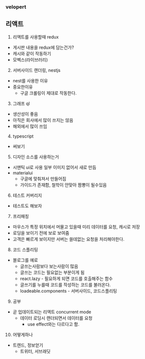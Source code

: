 ### velopert

## 리액트

1. 리액트를 사용할때 redux

- 게시판 내용을 redux에 담는건가?
- 캐시와 같이 작동하기
- 모벡스(라이브러리)

2. 서버사이드 랜더링, nestjs

- nest를 사용한 이유
- 중요한이유
  - 구글 크롤링이 제대로 작동한다.

3. 그래프 ql

- 생산성이 좋음
- 아직은 회사에서 많이 쓰지는 않음
- 해외에서 많이 쓰임

4. typescript

- 써보기

5. 디자인 소스를 사용하는거

- 시맨틱 ui로 사용 일부 이미지 없어서 새로 만듬
- materialui
  - 구글에 맞춰져서 만들어짐
  - 가이드가 존재함, 철학이 안맞아 짬뽕이 될수있음

6. 테스트 커버리지

- 테스트도 해보자

7. 프리패칭

- 마우스가 특정 위치에서 머물고 있을때 미리 데이터를 요청, 캐시로 저장
- 로딩을 보이기 전에 보로 보여줌
- 고객은 빠르게 보이지만 서버는 쓸데없는 요청을 처리해야한다.

8. 코드 스플리팅

- 블로그를 예로
  - 글쓰는사람보다 보는사람이 많음
  - 글쓰는 코드는 필요없는 부분이게 됨
  - react.lazy - 필요하게 되면 코드를 호출해주는 함수
  - 글쓰기를 누를때 코드를 작성하는 코드를 불러온다.
  - loadeable.components - 서버사이드, 코드스플리팅

9. 공부

- 곧 업데이트되는 리액트 concurrent mode
  - 데이터 로딩시 랜더되면서 데이터를 요청
    - use effect와는 다르다고 함.

10. 어떻게하나

- 트렌드, 정보얻기
  - 트위터, 서브래딧
